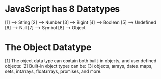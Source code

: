 # JavaScript has 8 Datatypes
[1] --> String
[2] --> Number
[3] --> Bigint
[4] --> Boolean
[5] --> Undefined
[6] --> Null
[7] --> Symbol
[8] --> Object

# The Object Datatype
[1] The object data type can contain both built-in objects, and user defined objects:
[2] Built-in object types can be:
[3] objects, arrays, dates, maps, sets, intarrays, floatarrays, promises, and more.

